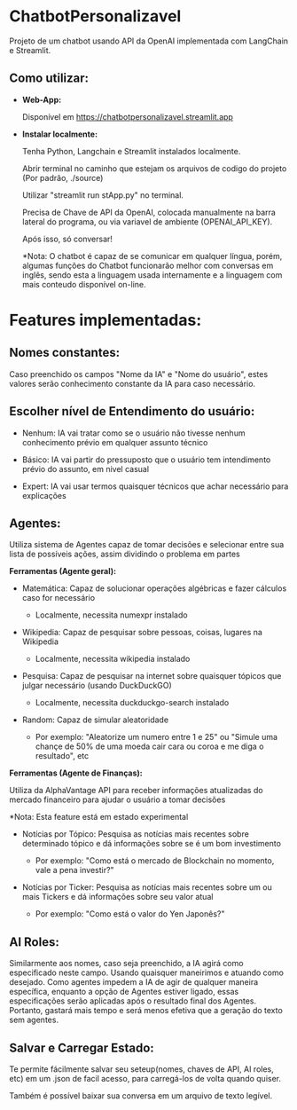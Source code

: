 # ChatbotPersonalizavel
Projeto de um chatbot usando API da OpenAI implementada com LangChain e Streamlit.
## Como utilizar:
- **Web-App:**
  
  Disponível em https://chatbotpersonalizavel.streamlit.app

- **Instalar localmente:**
  
  Tenha Python, Langchain e Streamlit instalados localmente.
  
  Abrir terminal no caminho que estejam os arquivos de codigo do projeto (Por padrão, ./source)
  
  Utilizar "streamlit run stApp.py" no terminal.
  
  Precisa de Chave de API da OpenAI, colocada manualmente na barra lateral do programa, ou via variavel de ambiente (OPENAI_API_KEY).

  Após isso, só conversar!
  
  *Nota: O chatbot é capaz de se comunicar em qualquer língua, porém, algumas funções do Chatbot funcionarão melhor com conversas em inglês, sendo esta a linguagem usada internamente e a linguagem com mais conteudo disponível on-line.

# Features implementadas:

## Nomes constantes:
  Caso preenchido os campos "Nome da IA" e "Nome do usuário", estes valores serão conhecimento constante da IA para caso necessário.
  
## Escolher nível de Entendimento do usuário:
- Nenhum: IA vai tratar como se o usuário não tivesse nenhum conhecimento prévio em qualquer assunto técnico

- Básico: IA vai partir do pressuposto que o usuário tem intendimento prévio do assunto, em nivel casual

- Expert: IA vai usar termos quaisquer técnicos que achar necessário para explicações

## Agentes:

  Utiliza sistema de Agentes capaz de tomar decisões e selecionar entre sua lista de possíveis ações, assim dividindo o problema em partes
  
  **Ferramentas (Agente geral):**
  
- Matemática: Capaz de solucionar operações algébricas e fazer cálculos caso for necessário
    - Localmente, necessita numexpr instalado
    
- Wikipedia: Capaz de pesquisar sobre pessoas, coisas, lugares na Wikipedia
    - Localmente, necessita wikipedia instalado
      
- Pesquisa: Capaz de pesquisar na internet sobre quaisquer tópicos que julgar necessário (usando DuckDuckGO)
    - Localmente, necessita duckduckgo-search instalado

- Random: Capaz de simular aleatoridade
    - Por exemplo: "Aleatorize um numero entre 1 e 25" ou "Simule uma chançe de 50% de uma moeda cair cara ou coroa e me diga o resultado", etc

**Ferramentas (Agente de Finanças):**

Utiliza da AlphaVantage API para receber informações atualizadas do mercado financeiro para ajudar o usuário a tomar decisões

  *Nota: Esta feature está em estado experimental
  
  - Notícias por Tópico: Pesquisa as notícias mais recentes sobre determinado tópico e dá informações sobre se é um bom investimento
    - Por exemplo: "Como está o mercado de Blockchain no momento, vale a pena investir?"

  - Notícias por Ticker: Pesquisa as notícias mais recentes sobre um ou mais Tickers e dá informações sobre seu valor atual
    - Por exemplo: "Como está o valor do Yen Japonês?"

## AI Roles:
  Similarmente aos nomes, caso seja preenchido, a IA agirá como especificado neste campo. Usando quaisquer maneirimos e atuando como desejado.
  Como agentes impedem a IA de agir de qualquer maneira específica, enquanto a opção de Agentes estiver ligado, essas especificações serão aplicadas após o resultado final dos Agentes.
  Portanto, gastará mais tempo e será menos efetiva que a geração do texto sem agentes.

## Salvar e Carregar Estado:

Te permite fácilmente salvar seu seteup(nomes, chaves de API, AI roles, etc) em um .json de facil acesso, para carregá-los de volta quando quiser.

Também é possível baixar sua conversa em um arquivo de texto legível.
